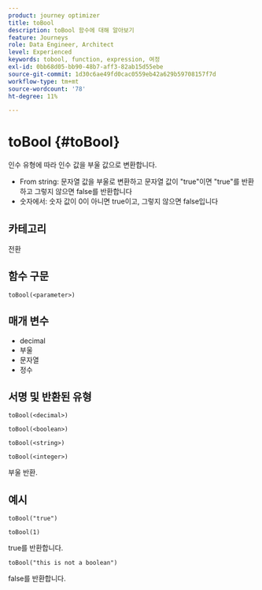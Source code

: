 ```yaml
---
product: journey optimizer
title: toBool
description: toBool 함수에 대해 알아보기
feature: Journeys
role: Data Engineer, Architect
level: Experienced
keywords: tobool, function, expression, 여정
exl-id: 0bb68d05-bb90-48b7-aff3-82ab15d55ebe
source-git-commit: 1d30c6ae49fd0cac0559eb42a629b59708157f7d
workflow-type: tm+mt
source-wordcount: '78'
ht-degree: 11%

---
```


# toBool {#toBool}

인수 유형에 따라 인수 값을 부울 값으로 변환합니다.

* From string: 문자열 값을 부울로 변환하고 문자열 값이 &quot;true&quot;이면 &quot;true&quot;를 반환하고 그렇지 않으면 false를 반환합니다
* 숫자에서: 숫자 값이 0이 아니면 true이고, 그렇지 않으면 false입니다

## 카테고리

전환

## 함수 구문

`toBool(<parameter>)`

## 매개 변수

* decimal
* 부울
* 문자열
* 정수

## 서명 및 반환된 유형

`toBool(<decimal>)`

`toBool(<boolean>)`

`toBool(<string>)`

`toBool(<integer>)`

부울 반환.

## 예시

`toBool("true")`

`toBool(1)`

true를 반환합니다.

`toBool("this is not a boolean")`

false를 반환합니다.
